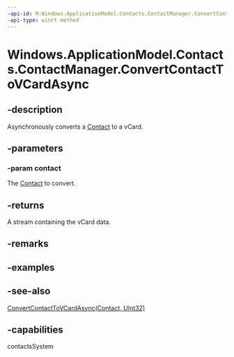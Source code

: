 ```yaml
---
-api-id: M:Windows.ApplicationModel.Contacts.ContactManager.ConvertContactToVCardAsync(Windows.ApplicationModel.Contacts.Contact)
-api-type: winrt method
---
```


<!-- Method syntax
public Windows.Foundation.IAsyncOperation<Windows.Storage.Streams.RandomAccessStreamReference> ConvertContactToVCardAsync(Windows.ApplicationModel.Contacts.Contact contact)
-->

# Windows.ApplicationModel.Contacts.ContactManager.ConvertContactToVCardAsync

## -description
Asynchronously converts a [Contact](contact.md) to a vCard.

## -parameters
### -param contact
The [Contact](contact.md) to convert.

## -returns
A stream containing the vCard data.

## -remarks

## -examples

## -see-also
[ConvertContactToVCardAsync(Contact, UInt32)](contactmanager_convertcontacttovcardasync_1577436453.md)
## -capabilities
contactsSystem
